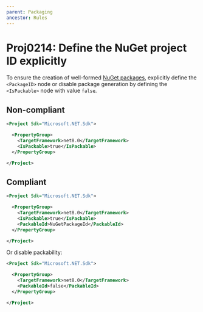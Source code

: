 ```yaml
---
parent: Packaging
ancestor: Rules
---
```


# Proj0214: Define the NuGet project ID explicitly
To ensure the creation of well-formed [NuGet packages](../general/nuget-packages.md),
explicitly define the `<PackageID>` node or disable package generation by
defining the `<IsPackable>` node with value `false`.

## Non-compliant
``` xml
<Project Sdk="Microsoft.NET.Sdk">

  <PropertyGroup>
    <TargetFramework>net8.0</TargetFramework>
    <IsPackable>true</IsPackable>
  </PropertyGroup>

</Project>
```

## Compliant
``` xml
<Project Sdk="Microsoft.NET.Sdk">

  <PropertyGroup>
    <TargetFramework>net8.0</TargetFramework>
    <IsPackable>true</IsPackable>
    <PackableId>NuGetPackageId</PackableId>
  </PropertyGroup>

</Project>
```

Or disable packability:

``` xml
<Project Sdk="Microsoft.NET.Sdk">

  <PropertyGroup>
    <TargetFramework>net8.0</TargetFramework>
    <PackableId>false</PackableId>
  </PropertyGroup>

</Project>
```
